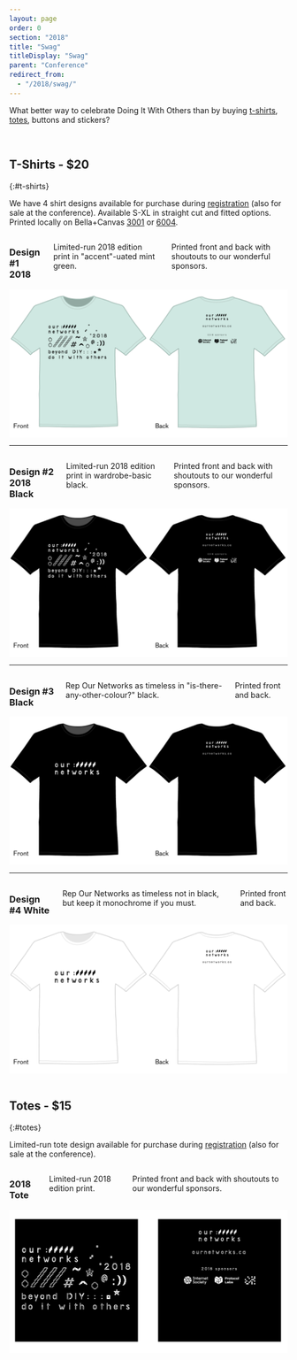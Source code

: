 ```yaml
---
layout: page
order: 0
section: "2018"
title: "Swag"
titleDisplay: "Swag"
parent: "Conference"
redirect_from:
  - "/2018/swag/"
---
```


What better way to celebrate Doing It With Others than by buying [t-shirts](#t-shirts), [totes](#totes), buttons and stickers?

<br />

## T-Shirts - $20
{:#t-shirts}

We have 4 shirt designs available for purchase during [registration](/conference/#registration) (also for sale at the conference). Available S-XL in straight cut and fitted options. Printed locally on Bella+Canvas [3001](https://www.bellacanvas.com/product/3001/Unisex-Jersey-Short-Sleeve-Tee.html) or [6004](https://www.bellacanvas.com/product/6004/Womens-The-Favorite-Tee.html).

<div class="row">
  <div class="four columns">
    <h3>Design #1 2018</h3>
    <p>Limited-run 2018 edition print in "accent"-uated mint green.</p>
    <p>Printed front and back with shoutouts to our wonderful sponsors.</p>
  </div>
  <div class="eight columns">
    <img src="/images/swag/1-shirt-design.png" alt="Shirt Design #1 detail">
  </div>
</div>
<hr>
<div class="row">
  <div class="four columns">
    <h3>Design #2 2018 Black</h3>
    <p>Limited-run 2018 edition print in wardrobe-basic black.</p>
    <p>Printed front and back with shoutouts to our wonderful sponsors.</p>
  </div>
  <div class="eight columns">
    <img src="/images/swag/2-shirt-design.png" alt="Shirt Design #2 detail">
  </div>
</div>
<hr>
<div class="row">
  <div class="four columns">
    <h3>Design #3 Black</h3>
    <p>Rep Our Networks as timeless in "is-there-any-other-colour?" black.</p>
    <p>Printed front and back.</p>
  </div>
  <div class="eight columns">
    <img src="/images/swag/3-shirt-design.png" alt="Shirt Design #3 detail">
  </div>
</div>
<hr>
<div class="row">
  <div class="four columns">
    <h3>Design #4 White</h3>
    <p>Rep Our Networks as timeless not in black, but keep it monochrome if you must.</p>
    <p>Printed front and back.</p>
  </div>
  <div class="eight columns">
    <img src="/images/swag/4-shirt-design.png" alt="Shirt Design #4 detail">
  </div>
</div>

<br />

## Totes - $15
{:#totes}

Limited-run tote design available for purchase during [registration](/conference/#registration) (also for sale at the conference).

<div class="row">
  <div class="four columns">
    <h3>2018 Tote</h3>
    <p>Limited-run 2018 edition print.</p>
    <p>Printed front and back with shoutouts to our wonderful sponsors.</p>
  </div>
  <div class="eight columns">
    <img src="/images/swag/tote-design.png" alt="Shirt Design #2 detail">
  </div>
</div>

